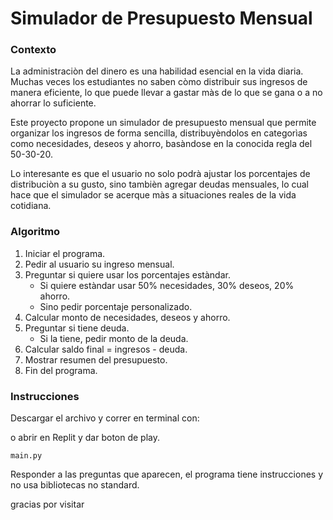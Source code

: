 # Simulador de Presupuesto Mensual

### Contexto
La administraciòn del dinero es una habilidad esencial en la vida diaria. Muchas veces los estudiantes no saben còmo distribuir sus ingresos de manera eficiente, lo que puede llevar a gastar màs de lo que se gana o a no ahorrar lo suficiente.

Este proyecto propone un simulador de presupuesto mensual que permite organizar los ingresos de forma sencilla, distribuyèndolos en categorìas como necesidades, deseos y ahorro, basàndose en la conocida regla del 50-30-20.

Lo interesante es que el usuario no solo podrà ajustar los porcentajes de distribuciòn a su gusto, sino tambièn agregar deudas mensuales, lo cual hace que el simulador se acerque màs a situaciones reales de la vida cotidiana.

### Algoritmo

1. Iniciar el programa.
2. Pedir al usuario su ingreso mensual.
3. Preguntar si quiere usar los porcentajes estàndar.
   - Si quiere estàndar usar 50% necesidades, 30% deseos, 20% ahorro.
   - Sino pedir porcentaje personalizado.
4. Calcular monto de necesidades, deseos y ahorro.
5. Preguntar si tiene deuda.
   - Si la tiene, pedir monto de la deuda.
6. Calcular saldo final = ingresos - deuda.
7. Mostrar resumen del presupuesto.
8. Fin del programa.

### Instrucciones

Descargar el archivo y correr en terminal con:


o abrir en Replit y dar boton de play.

    main.py

Responder a las preguntas que aparecen, el programa tiene instrucciones y no usa bibliotecas no standard.

gracias por visitar
